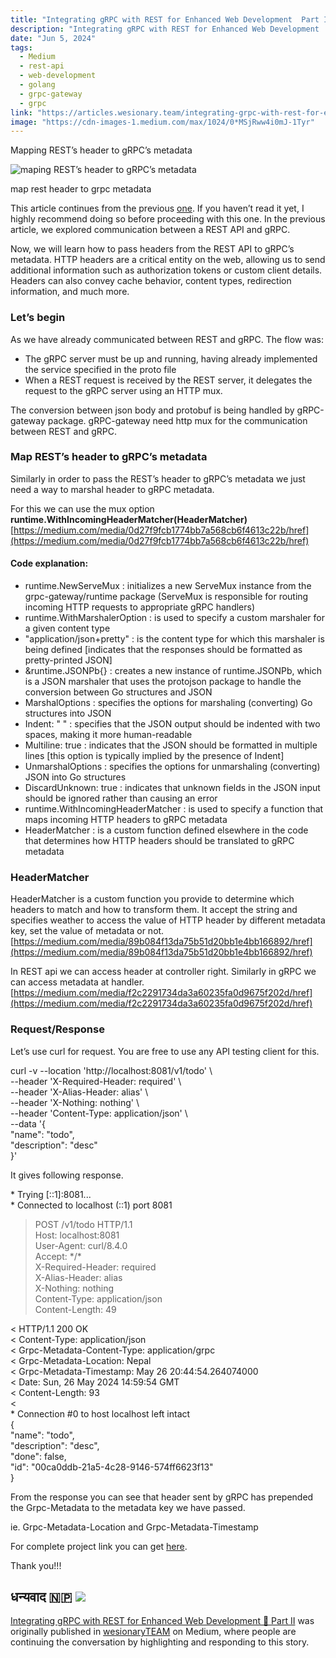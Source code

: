 ```yaml
---
title: "Integrating gRPC with REST for Enhanced Web Development  Part II"
description: "Integrating gRPC with REST for Enhanced Web Development  Part II"
date: "Jun 5, 2024"
tags:
  - Medium
  - rest-api
  - web-development
  - golang
  - grpc-gateway
  - grpc
link: "https://articles.wesionary.team/integrating-grpc-with-rest-for-enhanced-web-development-part-ii-81f68241ed6c?source=rss-9b846a86b10c------2"
image: "https://cdn-images-1.medium.com/max/1024/0*MSjRww4i0mJ-1Tyr"
---
```

Mapping REST’s header to gRPC’s metadata

![maping REST’s header to gRPC’s metadata](https://cdn-images-1.medium.com/max/1024/0*MSjRww4i0mJ-1Tyr)

map rest header to grpc metadata

This article continues from the previous [one](https://articles.wesionary.team/integrating-grpc-with-rest-for-enhanced-web-development-18a66fcebd9d). If you haven’t read it yet, I highly recommend doing so before proceeding with this one. In the previous article, we explored communication between a REST API and gRPC.

Now, we will learn how to pass headers from the REST API to gRPC’s metadata. HTTP headers are a critical entity on the web, allowing us to send additional information such as authorization tokens or custom client details. Headers can also convey cache behavior, content types, redirection information, and much more.

### Let’s begin

As we have already communicated between REST and gRPC. The flow was:

* The gRPC server must be up and running, having already implemented the service specified in the proto file
* When a REST request is received by the REST server, it delegates the request to the gRPC server using an HTTP mux.

The conversion between json body and protobuf is being handled by gRPC-gateway package. gRPC-gateway need http mux for the communication between REST and gRPC.

### Map REST’s header to gRPC’s metadata

Similarly in order to pass the REST’s header to gRPC’s metadata we just need a way to marshal header to gRPC metadata.

For this we can use the mux option **runtime.WithIncomingHeaderMatcher(HeaderMatcher)**
[https://medium.com/media/0d27f9fcb1774bb7a568cb6f4613c22b/href](https://medium.com/media/0d27f9fcb1774bb7a568cb6f4613c22b/href)
#### Code explanation:

* runtime.NewServeMux : initializes a new ServeMux instance from the grpc-gateway/runtime package (ServeMux is responsible for routing incoming HTTP requests to appropriate gRPC handlers)
* runtime.WithMarshalerOption : is used to specify a custom marshaler for a given content type
* "application/json+pretty" : is the content type for which this marshaler is being defined \[indicates that the responses should be formatted as pretty-printed JSON\]
* &runtime.JSONPb{} : creates a new instance of runtime.JSONPb, which is a JSON marshaler that uses the protojson package to handle the conversion between Go structures and JSON
* MarshalOptions : specifies the options for marshaling (converting) Go structures into JSON
* Indent: " " : specifies that the JSON output should be indented with two spaces, making it more human-readable
* Multiline: true : indicates that the JSON should be formatted in multiple lines \[this option is typically implied by the presence of Indent\]
* UnmarshalOptions : specifies the options for unmarshaling (converting) JSON into Go structures
* DiscardUnknown: true : indicates that unknown fields in the JSON input should be ignored rather than causing an error
* runtime.WithIncomingHeaderMatcher : is used to specify a function that maps incoming HTTP headers to gRPC metadata
* HeaderMatcher : is a custom function defined elsewhere in the code that determines how HTTP headers should be translated to gRPC metadata

### HeaderMatcher

HeaderMatcher is a custom function you provide to determine which headers to match and how to transform them. It accept the string and specifies weather to access the value of HTTP header by different metadata key, set the value of metadata or not.
[https://medium.com/media/89b084f13da75b51d20bb1e4bb166892/href](https://medium.com/media/89b084f13da75b51d20bb1e4bb166892/href)

In REST api we can access header at controller right. Similarly in gRPC we can access metadata at handler.
[https://medium.com/media/f2c2291734da3a60235fa0d9675f202d/href](https://medium.com/media/f2c2291734da3a60235fa0d9675f202d/href)
### Request/Response

Let’s use curl for request. You are free to use any API testing client for this.

curl -v --location 'http://localhost:8081/v1/todo' \\  
\--header 'X-Required-Header: required' \\  
\--header 'X-Alias-Header: alias' \\  
\--header 'X-Nothing: nothing' \\  
\--header 'Content-Type: application/json' \\  
\--data '{  
"name": "todo",  
"description": "desc"  
}'

It gives following response.

\* Trying \[::1\]:8081...  
\* Connected to localhost (::1) port 8081  
> POST /v1/todo HTTP/1.1  
> Host: localhost:8081  
> User-Agent: curl/8.4.0  
> Accept: \*/\*  
> X-Required-Header: required  
> X-Alias-Header: alias  
> X-Nothing: nothing  
> Content-Type: application/json  
> Content-Length: 49  
>  
< HTTP/1.1 200 OK  
< Content-Type: application/json  
< Grpc-Metadata-Content-Type: application/grpc  
< Grpc-Metadata-Location: Nepal  
< Grpc-Metadata-Timestamp: May 26 20:44:54.264074000  
< Date: Sun, 26 May 2024 14:59:54 GMT  
< Content-Length: 93  
<  
\* Connection #0 to host localhost left intact  
{  
"name": "todo",  
"description": "desc",  
"done": false,  
"id": "00ca0ddb-21a5-4c28-9146-574ff6623f13"  
}

From the response you can see that header sent by gRPC has prepended the Grpc-Metadata to the metadata key we have passed.

ie. Grpc-Metadata-Location and Grpc-Metadata-Timestamp

For complete project link you can get [here](https://github.com/mukezhz/learn/tree/main/golang/grpc/todo).

Thank you!!!

धन्यवाद 🇳🇵
![](https://medium.com/_/stat?event=post.clientViewed&referrerSource=full_rss&postId=81f68241ed6c)
---

[Integrating gRPC with REST for Enhanced Web Development 🤝 Part II](https://articles.wesionary.team/integrating-grpc-with-rest-for-enhanced-web-development-part-ii-81f68241ed6c) was originally published in [wesionaryTEAM](https://articles.wesionary.team/) on Medium, where people are continuing the conversation by highlighting and responding to this story.